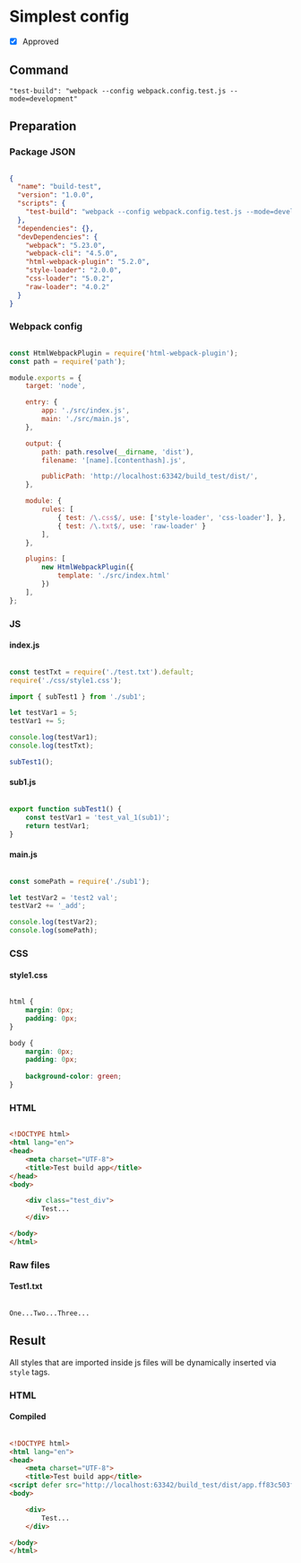 # Simplest config

- [X] Approved

## Command

`"test-build": "webpack --config webpack.config.test.js --mode=development"`

## Preparation

### Package JSON

```json

{
  "name": "build-test",
  "version": "1.0.0",
  "scripts": {
    "test-build": "webpack --config webpack.config.test.js --mode=development"
  },
  "dependencies": {},
  "devDependencies": {
    "webpack": "5.23.0",
    "webpack-cli": "4.5.0",
    "html-webpack-plugin": "5.2.0",
    "style-loader": "2.0.0",
    "css-loader": "5.0.2",
    "raw-loader": "4.0.2"
  }
}

```

### Webpack config

```javascript

const HtmlWebpackPlugin = require('html-webpack-plugin');
const path = require('path');

module.exports = {
    target: 'node',

    entry: {
        app: './src/index.js',
        main: './src/main.js',
    },

    output: {
        path: path.resolve(__dirname, 'dist'),
        filename: '[name].[contenthash].js',

        publicPath: 'http://localhost:63342/build_test/dist/',
    },

    module: {
        rules: [
            { test: /\.css$/, use: ['style-loader', 'css-loader'], },
            { test: /\.txt$/, use: 'raw-loader' }
        ],
    },

    plugins: [
        new HtmlWebpackPlugin({
            template: './src/index.html'
        })
    ],
};

```

### JS

#### index.js

```javascript

const testTxt = require('./test.txt').default;
require('./css/style1.css');

import { subTest1 } from './sub1';

let testVar1 = 5;
testVar1 += 5;

console.log(testVar1);
console.log(testTxt);

subTest1();

```

#### sub1.js

```javascript

export function subTest1() {
    const testVar1 = 'test_val_1(sub1)';
    return testVar1;
}


```

#### main.js

```javascript

const somePath = require('./sub1');

let testVar2 = 'test2 val';
testVar2 += '_add';

console.log(testVar2);
console.log(somePath);

```

### CSS

#### style1.css

```css

html {
    margin: 0px;
    padding: 0px;
}

body {
    margin: 0px;
    padding: 0px;
    
    background-color: green;
}

```

### HTML

```html

<!DOCTYPE html>
<html lang="en">
<head>
    <meta charset="UTF-8">
    <title>Test build app</title>
</head>
<body>

    <div class="test_div">
        Test...
    </div>

</body>
</html>


```

### Raw files

#### Test1.txt

```text

One...Two...Three...

```

## Result

All styles that are imported inside js files will be dynamically inserted via `style` tags.

### HTML

#### Compiled

```html

<!DOCTYPE html>
<html lang="en">
<head>
    <meta charset="UTF-8">
    <title>Test build app</title>
<script defer src="http://localhost:63342/build_test/dist/app.ff83c503f27ab5251e29.js"></script><script defer src="http://localhost:63342/build_test/dist/main.36d6251c3685e928ac16.js"></script></head>
<body>

    <div>
        Test...
    </div>

</body>
</html>

```
